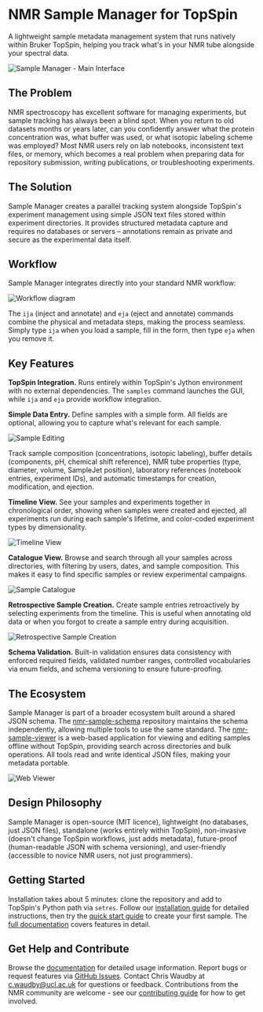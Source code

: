 # NMR Sample Manager for TopSpin

A lightweight sample metadata management system that runs natively within Bruker TopSpin, helping you track what's in your NMR tube alongside your spectral data.

![Sample Manager - Main Interface](images/sample-catalogue.png)

## The Problem

NMR spectroscopy has excellent software for managing experiments, but sample tracking has always been a blind spot. When you return to old datasets months or years later, can you confidently answer what the protein concentration was, what buffer was used, or what isotopic labeling scheme was employed? Most NMR users rely on lab notebooks, inconsistent text files, or memory, which becomes a real problem when preparing data for repository submission, writing publications, or troubleshooting experiments.

## The Solution

Sample Manager creates a parallel tracking system alongside TopSpin's experiment management using simple JSON text files stored within experiment directories. It provides structured metadata capture and requires no databases or servers – annotations remain as private and secure as the experimental data itself.

## Workflow

Sample Manager integrates directly into your standard NMR workflow:

![Workflow diagram](workflow.svg)

The `ija` (inject and annotate) and `eja` (eject and annotate) commands combine the physical and metadata steps, making the process seamless. Simply type `ija` when you load a sample, fill in the form, then type `eja` when you remove it.

## Key Features

**TopSpin Integration.** Runs entirely within TopSpin's Jython environment with no external dependencies. The `samples` command launches the GUI, while `ija` and `eja` provide workflow integration.

**Simple Data Entry.** Define samples with a simple form. All fields are optional, allowing you to capture what's relevant for each sample.

![Sample Editing](images/editing-sample-buffer.png)

Track sample composition (concentrations, isotopic labeling), buffer details (components, pH, chemical shift reference), NMR tube properties (type, diameter, volume, SampleJet position), laboratory references (notebook entries, experiment IDs), and automatic timestamps for creation, modification, and ejection.

**Timeline View.** See your samples and experiments together in chronological order, showing when samples were created and ejected, all experiments run during each sample's lifetime, and color-coded experiment types by dimensionality.

![Timeline View](images/timeline.png)

**Catalogue View.** Browse and search through all your samples across directories, with filtering by users, dates, and sample composition. This makes it easy to find specific samples or review experimental campaigns.

![Sample Catalogue](images/sample-catalogue.png)

**Retrospective Sample Creation.** Create sample entries retroactively by selecting experiments from the timeline. This is useful when annotating old data or when you forgot to create a sample entry during acquisition.

![Retrospective Sample Creation](images/retrospective-sample-creation.png)

**Schema Validation.** Built-in validation ensures data consistency with enforced required fields, validated number ranges, controlled vocabularies via enum fields, and schema versioning to ensure future-proofing.

## The Ecosystem

Sample Manager is part of a broader ecosystem built around a shared JSON schema. The [nmr-sample-schema](https://github.com/waudbygroup/nmr-sample-schema) repository maintains the schema independently, allowing multiple tools to use the same standard. The [nmr-sample-viewer](https://github.com/waudbygroup/nmr-sample-viewer) is a web-based application for viewing and editing samples offline without TopSpin, providing search across directories and bulk operations. All tools read and write identical JSON files, making your metadata portable.

![Web Viewer](images/web-viewer.png)

## Design Philosophy

Sample Manager is open-source (MIT licence), lightweight (no databases, just JSON files), standalone (works entirely within TopSpin), non-invasive (doesn't change TopSpin workflows, just adds metadata), future-proof (human-readable JSON with schema versioning), and user-friendly (accessible to novice NMR users, not just programmers).

## Getting Started

Installation takes about 5 minutes: clone the repository and add to TopSpin's Python path via `setres`. Follow our [installation guide](getting-started/installation.md) for detailed instructions, then try the [quick start guide](getting-started/quickstart.md) to create your first sample. The [full documentation](guide/usage.md) covers features in detail.

## Get Help and Contribute

Browse the [documentation](guide/usage.md) for detailed usage information. Report bugs or request features via [GitHub Issues](https://github.com/waudbygroup/topspin-samples/issues). Contact Chris Waudby at [c.waudby@ucl.ac.uk](mailto:c.waudby@ucl.ac.uk) for questions or feedback. Contributions from the NMR community are welcome - see our [contributing guide](contributing.md) for how to get involved.


